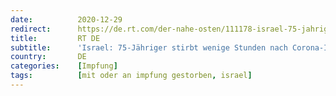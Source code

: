 ```yaml
---
date:          2020-12-29
redirect:      https://de.rt.com/der-nahe-osten/111178-israel-75-jahriger-stirbt-wenige/
title:         RT DE
subtitle:      'Israel: 75-Jähriger stirbt wenige Stunden nach Corona-Impfung'
country:       DE
categories:    [Impfung]
tags:          [mit oder an impfung gestorben, israel]
---
```

